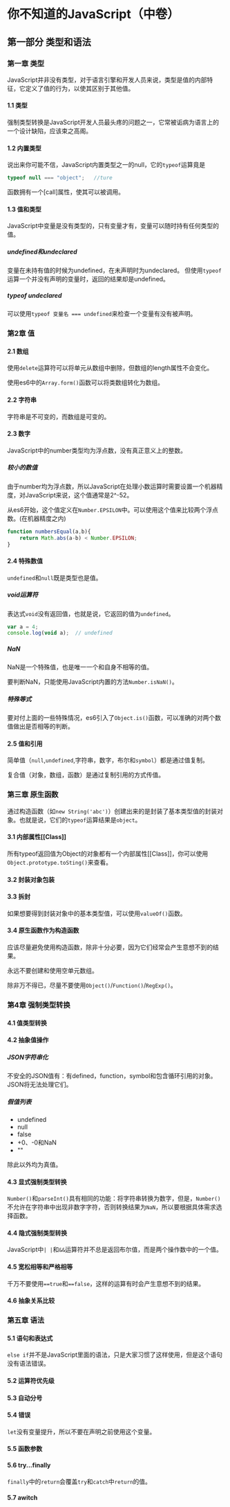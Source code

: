 # 你不知道的JavaScript（中卷）

## 第一部分 类型和语法
### 第一章 类型
JavaScript并非没有类型，对于语言引擎和开发人员来说，类型是值的内部特征，它定义了值的行为，以使其区别于其他值。

#### 1.1 类型
强制类型转换是JavaScript开发人员最头疼的问题之一，它常被诟病为语言上的一个设计缺陷，应该束之高阁。

#### 1.2 内置类型
说出来你可能不信，JavaScript内置类型之一的null，它的`typeof`运算竟是
```js
typeof null === "object";   //ture
```

函数拥有一个[call]属性，使其可以被调用。

#### 1.3 值和类型
JavaScript中变量是没有类型的，只有变量才有，变量可以随时持有任何类型的值。
##### undefined和undeclared
变量在未持有值的时候为undefined，在未声明时为undeclared。
但使用`typeof`运算一个并没有声明的变量时，返回的结果却是undefined。
##### typeof undeclared
可以使用`typeof 变量名 === undefined`来检查一个变量有没有被声明。

### 第2章 值
#### 2.1 数组
使用`delete`运算符可以将单元从数组中删除，但数组的length属性不会变化。

使用es6中的`Array.form()`函数可以将类数组转化为数组。

#### 2.2 字符串
字符串是不可变的，而数组是可变的。

#### 2.3 数字
JavaScript中的number类型均为浮点数，没有真正意义上的整数。

##### 较小的数值
由于number均为浮点数，所以JavaScript在处理小数运算时需要设置一个机器精度，对JavaScript来说，这个值通常是2^-52。

从es6开始，这个值定义在`Number.EPSILON`中。可以使用这个值来比较两个浮点数。(在机器精度之内)
```js
function numbersEqual(a,b){
    return Math.abs(a-b) < Number.EPSILON;
}
```

#### 2.4 特殊数值
`undefined`和`null`既是类型也是值。

##### void运算符
表达式`void`没有返回值，也就是说，它返回的值为`undefined`。
```js
var a = 4;
console.log(void a);  // undefined
```
##### NaN
NaN是一个特殊值，也是唯一一个和自身不相等的值。

要判断NaN，只能使用JavaScript内置的方法`Number.isNaN()`。

##### 特殊等式
要对付上面的一些特殊情况，es6引入了`Object.is()`函数，可以准确的对两个数值做出是否相等的判断。

#### 2.5 值和引用
简单值（`null`,`undefined`,字符串，数字，布尔和`symbol`）都是通过值复制。

复合值（对象，数组，函数）是通过复制引用的方式传值。

### 第三章 原生函数
通过构造函数（如`new String('abc')`）创建出来的是封装了基本类型值的封装对象。也就是说，它们的`typeof`运算结果是`object`。

#### 3.1 内部属性[[Class]]
所有typeof返回值为Object的对象都有一个内部属性[[Class]]，你可以使用`Object.prototype.toSting()`来查看。

#### 3.2 封装对象包装

#### 3.3 拆封
如果想要得到封装对象中的基本类型值，可以使用`valueOf()`函数。

#### 3.4 原生函数作为构造函数
应该尽量避免使用构造函数，除非十分必要，因为它们经常会产生意想不到的结果。

永远不要创建和使用空单元数组。

除非万不得已，尽量不要使用`Object()`/`Function()`/`RegExp()`。

### 第4章 强制类型转换

#### 4.1 值类型转换
#### 4.2 抽象值操作
##### JSON字符串化
不安全的JSON值有：有defined，function，symbol和包含循环引用的对象。JSON将无法处理它们。
##### 假值列表
- undefined
- null
- false
- +0、-0和NaN
- ""

除此以外均为真值。

#### 4.3 显式强制类型转换
`Number()`和`parseInt()`具有相同的功能：将字符串转换为数字，但是，`Number()`不允许在字符串中出现非数字字符，否则转换结果为`NaN`，所以要根据具体需求选择函数。

#### 4.4 隐式强制类型转换
JavaScript中`| |`和`&&`运算符并不总是返回布尔值，而是两个操作数中的一个值。

#### 4.5 宽松相等和严格相等
千万不要使用`==true`和`==false`，这样的运算有时会产生意想不到的结果。

#### 4.6 抽象关系比较

### 第五章 语法
#### 5.1 语句和表达式
`else if`并不是JavaScript里面的语法，只是大家习惯了这样使用，但是这个语句没有语法错误。

#### 5.2 运算符优先级
#### 5.3 自动分号
#### 5.4 错误
`let`没有变量提升，所以不要在声明之前使用这个变量。

#### 5.5 函数参数
#### 5.6 try...finally
`finally`中的`return`会覆盖`try`和`catch`中`return`的值。

#### 5.7 awitch
